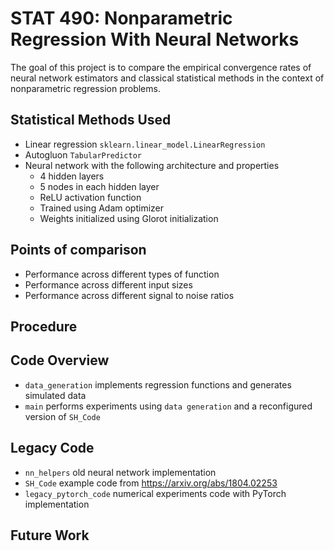 # STAT 490: Nonparametric Regression With Neural Networks

The goal of this project is to compare the empirical convergence rates of neural network estimators and classical statistical methods in the context of nonparametric regression problems.

## Statistical Methods Used

- Linear regression `sklearn.linear_model.LinearRegression`
- Autogluon `TabularPredictor`
- Neural network with the following architecture and properties
  - 4 hidden layers
  - 5 nodes in each hidden layer
  - ReLU activation function
  - Trained using Adam optimizer
  - Weights initialized using Glorot initialization   

## Points of comparison

- Performance across different types of function
- Performance across different input sizes
- Performance across different signal to noise ratios

## Procedure


## Code Overview

- `data_generation` implements regression functions and generates simulated data
- `main` performs experiments using `data generation` and a reconfigured version of `SH_Code`

## Legacy Code
- `nn_helpers` old neural network implementation
- `SH_Code` example code from https://arxiv.org/abs/1804.02253
- `legacy_pytorch_code` numerical experiments code with PyTorch implementation

## Future Work

